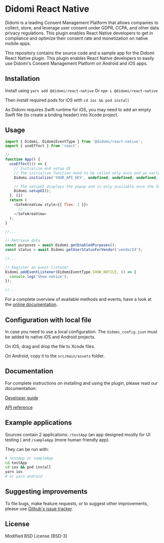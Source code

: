 # Didomi React Native

Didomi is a leading Consent Management Platform that allows companies to collect, store, and leverage user consent under GDPR, CCPA, and other data privacy regulations. This plugin enables React Native developers to get in compliance and optimize their consent rate and monetization on native mobile apps.

This repository contains the source code and a sample app for the Didomi React Native plugin. This plugin enables React Native developers to easily use Didomi's Consent Management Platform on Android and iOS apps.

## Installation

Install using ``yarn add @didomi/react-native``
Or ``npm i @didomi/react-native``

Then install required pods for iOS with ``cd ios && pod install``

As Didomi requires Swift runtime for iOS, you may need to add an empty Swift file (to create a briding header) into Xcode project. 

## Usage


```js
import { Didomi, DidomiEventType } from '@didomi/react-native';
import { useEffect } from 'react';

// ...
function App() {
  useEffect(() => {
    // Initialize and setup UI
    // The initialize function need to be called only once and as early as possible to give time for the SDK initialization
    Didomi.initialize('YOUR_API_KEY', undefined, undefined, undefined, false, undefined, 'YOUR_NOTICE_ID');

    // The setupUI displays the popup and is only available once the SDK sent the onReady events
    Didomi.setupUI();
  }, [])
  return (
    <SafeAreaView style={{ flex: 1 }}>
      // ...
    </SafeAreaView>
  );
}

//...

// Retrieve data
const purposes = await Didomi.getEnabledPurposes();
const status = await Didomi.getUserStatusForVendor('vendorId');

//...

// Register an event listener
Didomi.addEventListener(DidomiEventType.SHOW_NOTICE, () => {
  console.log('Show notice');
});

//...

```

For a complete overview of available methods and events, have a look at the [online documentation](https://developers.didomi.io/cmp/mobile-sdk/react-native).

## Configuration with local file


In case you need to use a local configuration. The ``didomi_config.json`` must be added to native iOS and Android projects.

On iOS, drag and drop the file to Xcode files.

On Android, copy it to the ``src/main/assets`` folder.

## Documentation

For complete instructions on installing and using the plugin, please read our documentation:

[Developer guide](https://developers.didomi.io/cmp/react-native)

[API reference](https://developers.didomi.io/cmp/react-native/reference)

## Example applications

Sources contain 2 applications: ``/testApp`` (an app designed mostly for UI testing ) and ``/sampleApp`` (more human friendly app).

They can be run with:

```bash
# testApp or sampleApp
cd testApp
cd ios && pod install
yarn ios
# or yarn android
```


## Suggesting improvements

To file bugs, make feature requests, or to suggest other improvements, please use [Github's issue tracker](https://github.com/didomi/reat-native/issues).

## License

Modified BSD License (BSD-3)

